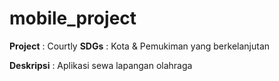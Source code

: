 # mobile_project

**Project**    : Courtly
**SDGs**       : Kota & Pemukiman yang berkelanjutan

**Deskripsi**  : Aplikasi sewa lapangan olahraga
